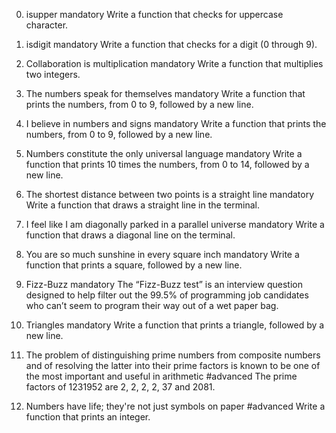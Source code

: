 0. isupper mandatory Write a function that checks for uppercase character.

1. isdigit mandatory Write a function that checks for a digit (0 through 9).

2. Collaboration is multiplication mandatory Write a function that multiplies two integers.

3. The numbers speak for themselves mandatory Write a function that prints the numbers, from 0 to 9, followed by a new line.

4. I believe in numbers and signs mandatory Write a function that prints the numbers, from 0 to 9, followed by a new line.

5. Numbers constitute the only universal language mandatory Write a function that prints 10 times the numbers, from 0 to 14, followed by a new line.

6. The shortest distance between two points is a straight line mandatory Write a function that draws a straight line in the terminal.

7. I feel like I am diagonally parked in a parallel universe mandatory Write a function that draws a diagonal line on the terminal.

8. You are so much sunshine in every square inch mandatory Write a function that prints a square, followed by a new line.

9. Fizz-Buzz mandatory The “Fizz-Buzz test” is an interview question designed to help filter out the 99.5% of programming job candidates who can’t seem to program their way out of a wet paper bag.

10. Triangles mandatory Write a function that prints a triangle, followed by a new line.

11. The problem of distinguishing prime numbers from composite numbers and of resolving the latter into their prime factors is known to be one of the most important and useful in arithmetic #advanced The prime factors of 1231952 are 2, 2, 2, 2, 37 and 2081.

12. Numbers have life; they're not just symbols on paper #advanced Write a function that prints an integer.
